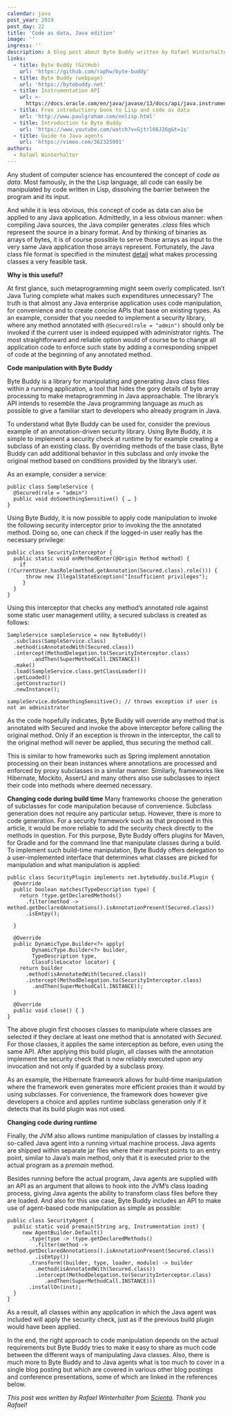```yaml
---
calendar: java
post_year: 2019
post_day: 22
title: 'Code as data, Java edition'
image: ''
ingress: ''
description: A blog post about Byte Buddy written by Rafael Winterhalter from Scienta
links:
  - title: Byte Buddy (GitHub)
    url: 'https://github.com/raphw/byte-buddy'
  - title: Byte Buddy (webpage)
    url: 'https://bytebuddy.net'
  - title: Instrumentation API
    url: >-
      https://docs.oracle.com/en/java/javase/13/docs/api/java.instrument/java/lang/instrument/package-summary.html
  - title: Free introductiory book to Lisp and code as data
    url: 'http://www.paulgraham.com/onlisp.html'
  - title: Introduction to Byte Buddy
    url: 'https://www.youtube.com/watch?v=Gjtrl66J26g&t=1s'
  - title: Guide to Java agents
    url: 'https://vimeo.com/362325091'
authors:
  - Rafael Winterhalter
---
```

Any student of computer science has encountered the concept of _code as data_. Most famously, in the the Lisp language, all code can easily be manipulated by code written in Lisp, dissolving the barrier between the program and its input.

And while it is less obvious, this concept of code as data can also be applied to any Java application. Admittedly, in a less obvious manner: when compiling Java sources, the Java compiler generates _.class_ files which represent the source in a binary format. And by thinking of binaries as arrays of bytes, it is of course possible to serve those arrays as input to the very same Java application those arrays represent. Fortunately, the Java class file format is specified in the minutest [detail](https://docs.oracle.com/javase/specs/jvms/se13/html/jvms-4.html) what makes processing classes a very feasible task.

**Why is this useful?**

At first glance, such metaprogramming might seem overly complicated. Isn’t Java Turing complete what makes such expenditures unnecessary? The truth is that almost any Java enterprise application uses code manipulation, for convenience and to create concise APIs that base on existing types. As an example, consider that you needed to implement a security library, where any method annotated with `@Secured(role = "admin")` should only be invoked if the current user is indeed equipped with administrator rights. The most straightforward and reliable option would of course be to change all application code to enforce such state by adding a corresponding snippet of code at the beginning of any annotated method.

**Code manipulation with Byte Buddy**

Byte Buddy is a library for manipulating and generating Java class files within a running application, a tool that hides the gory details of byte array processing to make metaprogramming in Java approachable. The library’s API intends to resemble the Java programming language as much as possible to give a familiar start to developers who already program in Java.

To understand what Byte Buddy can be used for, consider the previous example of an annotation-driven security library. Using Byte Buddy, it is simple to implement a security check at runtime by for example creating a subclass of an existing class. By overriding methods of the base class, Byte Buddy can add additional behavior in this subclass and only invoke the original method based on conditions provided by the library’s user.

As an example, consider a service:

```
public class SampleService {
  @Secured(role = "admin")
  public void doSomethingSensitive() { … }
} 
```

Using Byte Buddy, it is now possible to apply code manipulation to invoke the following security interceptor prior to invoking the the annotated method. Doing so, one can check if the logged-in user really has the necessary privilege:

```
public class SecurityInterceptor {
  public static void onMethodEnter(@Origin Method method) {
    if (!CurrentUser.hasRole(method.getAnnotation(Secured.class).role())) {
      throw new IllegalStateException("Insufficient privileges");
     }
  }
}
```

Using this interceptor that checks any method’s annotated role against some static user management utility, a secured subclass is created as follows:

```
SampleService sampleService = new ByteBuddy()
  .subclass(SampleService.class)
  .method(isAnnotatedWith(Secured.class))
  .intercept(MethodDelegation.to(SecurityInterceptor.class)
        .andThen(SuperMethodCall.INSTANCE))
  .make()
  .load(SampleService.class.getClassLoader())
  .getLoaded()
  .getConstructor()
  .newInstance();

sampleService.doSomethingSensitive(); // throws exception if user is not an administrator
```

As the code hopefully indicates, Byte Buddy will override any method that is annotated with Secured and invoke the above interceptor before calling the original method. Only if an exception is thrown in the interceptor, the call to the original method will never be applied, thus securing the method call.

This is similar to how frameworks such as Spring implement annotation processing on their bean instances where annotations are processed and enforced by proxy subclasses in a similar manner. Similarly, frameworks like Hibernate, Mockito, AssertJ and many others also use subclasses to inject their code into methods where deemed necessary.

**Changing code during build time**
Many frameworks choose the generation of subclasses for code manipulation because of convenience. Subclass generation does not require any particular setup. However, there is more to code generation. For a security framework such as that proposed in this article, it would be more reliable to add the security check directly to the methods in question. For this purpose, Byte Buddy offers plugins for Maven, for Gradle and for the command line that manipulate classes during a build. To implement such build-time manipulation, Byte Buddy offers delegation to a user-implemented interface that determines what classes are picked for manipulation and what manipulation is applied:

```
public class SecurityPlugin implements net.bytebuddy.build.Plugin {
  @Override
  public boolean matches(TypeDescription type) {
    return !type.getDeclaredMethods()
      .filter(method -> method.getDeclaredAnnotations().isAnnotationPresent(Secured.class))
      .isEmtpy();

  }
  
  @Override
  public DynamicType.Builder<?> apply(
        DynamicType.Builder<?> builder, 
        TypeDescription type, 
        ClassFileLocator locator) {
    return builder
      .method(isAnnotatedWith(Secured.class))
      .intercept(MethodDelegation.to(SecurityInterceptor.class)
        .andThen(SuperMethodCall.INSTANCE));
  }

  @Override
  public void close() { }
}
```

The above plugin first chooses classes to manipulate where classes are selected if they declare at least one method that is annotated with _Secured_. For those classes, it applies the same interception as before, even using the same API. After applying this build plugin, all classes with the annotation implement  the security check that is now reliably executed upon any invocation and not only if guarded by a subclass proxy.

As an example, the Hibernate framework allows for build-time manipulation where the framework even generates more efficient proxies than it would by using subclasses. For convenience, the framework does however give developers a choice and applies runtime subclass generation only if it detects that its build plugin was not used.

**Changing code during runtime**

Finally, the JVM also allows runtime manipulation of classes by installing a so-called Java agent into a running virtual machine process. Java agents are shipped within separate jar files where their manifest points to an entry point, similar to Java’s main method, only that it is executed prior to the actual program as a _premain_ method.

Besides running before the actual program, Java agents are supplied with an API as an argument that allows to hook into the JVM’s class loading process, giving Java agents the ability to transform class files before they are loaded. And also for this use case, Byte Buddy includes an API to make use of agent-based code manipulation as simple as possible:

```
public class SecurityAgent {
  public static void premain(String arg, Instrumentation inst) {
     new AgentBuilder.Default()
       .type(type -> !type.getDeclaredMethods()
         .filter(method -> method.getDeclaredAnnotations().isAnnotationPresent(Secured.class))
         .isEmtpy())
       .transform((builder, type, loader, module) -> builder
         .method(isAnnotatedWith(Secured.class))
         .intercept(MethodDelegation.to(SecurityInterceptor.class)
            .andThen(SuperMethodCall.INSTANCE)))
       .installOn(inst);
  }
}
```

As a result, all classes within any application in which the Java agent was included will apply the security check, just as if the previous build plugin would have been applied.

In the end, the right approach to code manipulation depends on the actual requirements but Byte Buddy tries to make it easy to share as much code between the different ways of manipulating Java classes. Also, there is much more to Byte Buddy and to Java agents what is too much to cover in a single blog posting but which are covered in various other blog postings and conference presentations, some of which are linked in the references below.

_This post was written by Rafael Winterhalter from [Scienta](https://scienta.no).
Thank you Rafael!_
